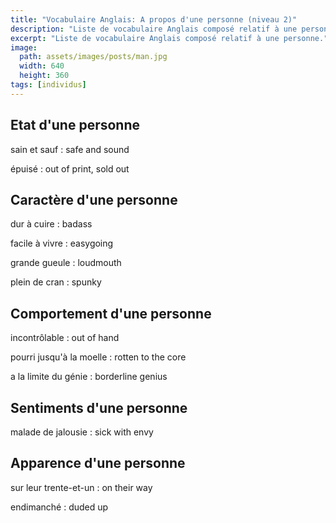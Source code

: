 ```yaml
---
title: "Vocabulaire Anglais: A propos d'une personne (niveau 2)"
description: "Liste de vocabulaire Anglais composé relatif à une personne."
excerpt: "Liste de vocabulaire Anglais composé relatif à une personne."
image:
  path: assets/images/posts/man.jpg
  width: 640
  height: 360
tags: [individus]
---
```


## Etat d'une personne

sain et sauf
: safe and sound

épuisé
: out of print, sold out


## Caractère d'une personne

dur à cuire
: badass

facile à vivre
: easygoing

grande gueule
: loudmouth

plein de cran
: spunky


## Comportement d'une personne

incontrôlable
: out of hand

pourri jusqu'à la moelle
: rotten to the core

a la limite du génie
: borderline genius


## Sentiments d'une personne

malade de jalousie
: sick with envy


## Apparence d'une personne

sur leur trente-et-un
: on their way

endimanché
: duded up
